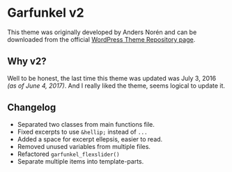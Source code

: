 # Garfunkel v2

This theme was originally developed by Anders Norén and can be downloaded from the official
[WordPress Theme Repository page](https://wordpress.org/themes/garfunkel/).

## Why v2?
Well to be honest, the last time this theme was updated was July 3, 2016 _(as of June 4, 2017)_.
And I really liked the theme, seems logical to update it.

## Changelog
* Separated two classes from main functions file.
* Fixed excerpts to use `&hellip;` instead of `...`
* Added a space for excerpt ellepsis, easier to read.
* Removed unused variables from multiple files.
* Refactored `garfunkel_flexslider()`
* Separate multiple items into template-parts.